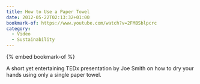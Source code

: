 ```yaml
---
title: How to Use a Paper Towel
date: 2012-05-22T02:13:32+01:00
bookmark-of: https://www.youtube.com/watch?v=2FMBSblpcrc
category:
  - Video
  - Sustainability
---
```

{% embed bookmark-of %}

A short yet entertaining TEDx presentation by Joe Smith on how to dry your hands using only a single paper towel.
